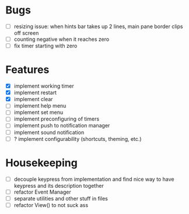 # Bugs
- [ ] resizing issue: when hints bar takes up 2 lines, main pane border clips off screen
- [ ] counting negative when it reaches zero
- [ ] fix timer starting with zero

# Features
- [x] implement working timer
- [x] implement restart
- [x] implement clear
- [ ] implement help menu
- [ ] implement set menu
- [ ] implement preconfiguring of timers
- [ ] implement push to notification manager
- [ ] implement sound notification
- [ ] ? implement configurability (shortcuts, theming, etc.)

# Housekeeping
- [ ] decouple keypress from implementation and find nice way to have keypress and its description together
- [ ] refactor Event Manager 
- [ ] separate utilities and other stuff in files
- [ ] refactor View() to not suck ass
